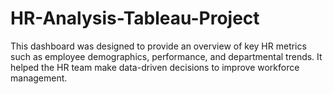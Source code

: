 # HR-Analysis-Tableau-Project
This dashboard was designed to provide an overview of key HR metrics such as employee demographics, performance, and departmental trends. It helped the HR team make data-driven decisions to improve workforce management.
